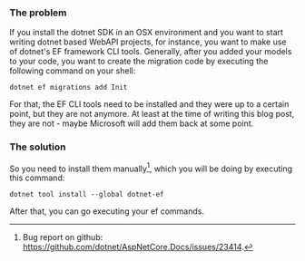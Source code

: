 ### The problem

If you install the dotnet SDK in an OSX environment and you want to start writing dotnet based WebAPI projects, for instance, you want to make use of dotnet's EF framework CLI tools.
Generally, after you added your models to your code, you want to create the migration code by executing the following command on your shell:
```
dotnet ef migrations add Init
```
For that, the EF CLI tools need to be installed and they were up to a certain point, but they are not anymore. 
At least at the time of writing this blog post, they are not - maybe Microsoft will add them back at some point.

### The solution

So you need to install them manually[^1], which you will be doing by executing this command:
```
dotnet tool install --global dotnet-ef
```
After that, you can go executing your ef commands.

[^1]: Bug report on github: https://github.com/dotnet/AspNetCore.Docs/issues/23414.
